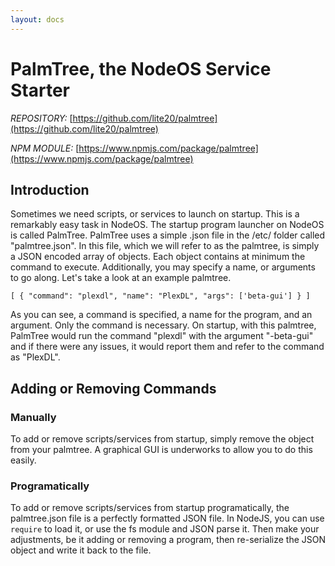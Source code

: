 ```yaml
---
layout: docs
---
```



# PalmTree, the NodeOS Service Starter #
_REPOSITORY:_ [https://github.com/lite20/palmtree](https://github.com/lite20/palmtree)

_NPM MODULE:_ [https://www.npmjs.com/package/palmtree](https://www.npmjs.com/package/palmtree)

## Introduction ##
Sometimes we need scripts, or services to launch on startup. This is a remarkably easy task in NodeOS.
The startup program launcher on NodeOS is called PalmTree. PalmTree uses a simple .json file in the /etc/ folder called "palmtree.json". In this file, which we will refer to as the palmtree, is simply a JSON encoded array of objects. Each object contains at minimum the command to execute. Additionally, you may specify a name, or arguments  to go along. Let's take a look at an example palmtree.

`[
    {
        "command": "plexdl",
        "name": "PlexDL",
        "args": ['beta-gui']
    }
]`

As you can see, a command is specified, a name for the program, and an argument. Only the command is necessary.
On startup, with this palmtree, PalmTree would run the command "plexdl" with the argument "-beta-gui" and if there were any issues, it would report them and refer to the command as "PlexDL".

## Adding or Removing Commands ##
### Manually ###
To add or remove scripts/services from startup, simply remove the object from your palmtree. A graphical GUI is underworks to allow you to do this easily.

### Programatically ###
To add or remove scripts/services from startup programatically, the palmtree.json file is a perfectly formatted JSON file. In NodeJS, you can use `require` to load it, or use the fs module and JSON parse it. Then make your adjustments, be it adding or removing a program, then re-serialize the JSON object and write it back to the file.
